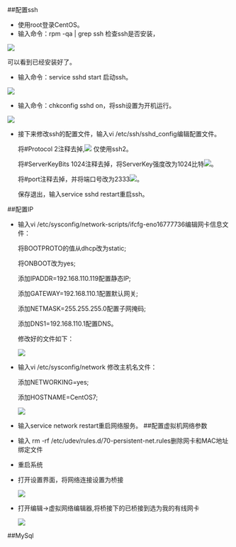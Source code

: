 ##配置ssh
- 使用root登录CentOS。
- 输入命令：rpm -qa | grep ssh 检查ssh是否安装，

 ![](1.png)

 可以看到已经安装好了。
- 输入命令：service sshd start 启动ssh。

 ![](2.png)

- 输入命令：chkconfig sshd on，将ssh设置为开机运行。

 ![](3.png)

- 接下来修改ssh的配置文件，输入vi /etc/ssh/sshd_config编辑配置文件。

  将#Protocol 2注释去掉,![](4.png) 仅使用ssh2。

  将#ServerKeyBits 1024注释去掉，将ServerKey强度改为1024比特![](5.png)。

  将#port注释去掉，并将端口号改为2333![](6.png)。

  保存退出，输入service sshd restart重启ssh。

##配置IP
- 输入vi /etc/sysconfig/network-scripts/ifcfg-eno16777736编辑网卡信息文件：

    将BOOTPROTO的值从dhcp改为static;

    将ONBOOT改为yes;

    添加IPADDR=192.168.110.119配置静态IP;

    添加GATEWAY=192.168.110.1配置默认网关;

    添加NETMASK=255.255.255.0配置子网掩码;

    添加DNS1=192.168.110.1配置DNS。

  修改好的文件如下：

  ![](7.png) 
- 输入vi /etc/sysconfig/network 修改主机名文件：

    添加NETWORKING=yes;

    添加HOSTNAME=CentOS7;
    
  ![](10.png)   

- 输入service network restart重启网络服务。
##配置虚拟机网络参数
- 输入 rm -rf /etc/udev/rules.d/70-persistent-net.rules删除网卡和MAC地址绑定文件
- 重启系统
- 打开设置界面，将网络连接设置为桥接

  ![](8.png)

- 打开编辑->虚拟网络编辑器,将桥接下的已桥接到选为我的有线网卡

  ![](9.png)

##MySql
